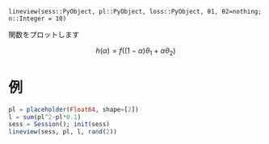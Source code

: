 ```
lineview(sess::PyObject, pl::PyObject, loss::PyObject, θ1, θ2=nothing; n::Integer = 10)
```

関数をプロットします 

$$
h(α) = f((1-α)θ_1 + αθ_2)
$$

# 例

```julia
pl = placeholder(Float64, shape=[2])
l = sum(pl^2-pl*0.1)
sess = Session(); init(sess)
lineview(sess, pl, l, rand(2))
```
